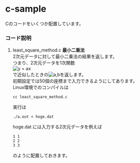 # c-sample
Cのコードをいくつか配置しています。
### コード説明
1. least_square_method.c **最小二乗法**  
   2次元データに対して最小二乗法の結果を返します。  
   つまり、2次元データを1次関数  
   <img src="https://latex.codecogs.com/gif.latex?y&space;=&space;ax" title="y = ax" />  
   で近似したときの<img src="https://latex.codecogs.com/gif.latex?a,b" title="a,b" />を返します。  
   初期設定では50個の座標まで入力できるようにしてあります。  
   Linux環境でのコンパイルは
   ```
   cc least_square_method.c
   ```
   実行は
   ```
   ./a.out < hoge.dat
   ```
   hoge.dat には入力する2次元データを例えば
   ```hoge.dat
   1 1 
   2 2 
   3 3 
   ```
   のように配置しておきます。
